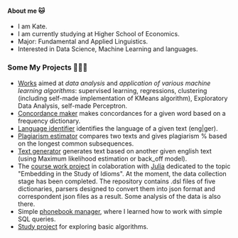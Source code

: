 #### About me 🐱
- I am Kate.
- I am currently studying at Higher School of Economics.
- Major: Fundamental and Applied Linguistics.
- Interested in Data Science, Machine Learning and languages.

### Some My Projects 👩🏻‍💻
- [Works](https://github.com/katearb/ipynb-projects) aimed at *data analysis* and *application of various machine learning algorithms*: supervised learning, regressions, clustering (including self-made implementation of KMeans algorithm), Exploratory Data Analysis, self-made Perceptron.
- [Concordance maker](https://github.com/katearb/language_processing/tree/main/concordance_maker) makes concordances for a given word based on a frequency dictionary.
- [Language identifier](https://github.com/katearb/language_processing/tree/main/language_identifier) identifies the language of a given text (eng|ger).
- [Plagiarism estimator](https://github.com/katearb/language_processing/tree/main/plagiarism_estimator) compares two texts and gives plagiarism % based on the longest common subsequences.
- [Text generator](https://github.com/katearb/language_processing/tree/main/text_generator) generates text based on another given english text (using Maximum likelihood estimation or back_off model).
- The [course work project](https://github.com/katearb/idioms/tree/master) in colaboration with [Julia](https://github.com/juliakarabasova) dedicated to the topic "Embedding in the Study of Idioms". At the moment, the data collection stage has been completed. The repository contains .dsl files of five dictionaries, parsers designed to convert them into json format and correspondent json files as a result. Some analysis of the data is also there. 
- Simple [phonebook manager](https://github.com/katearb/phonebook), where I learned how to work with simple SQL queries.
- [Study project](https://github.com/katearb/algorithms-python) for exploring basic algorithms.
